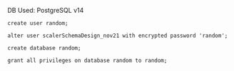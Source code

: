 

DB Used: PostgreSQL v14

```
create user random;
```

```
alter user scalerSchemaDesign_nov21 with encrypted password 'random';
```

```
create database random;
```

```
grant all privileges on database random to random;
```